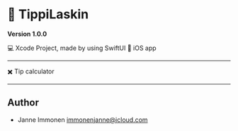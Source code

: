 # 🧮 TippiLaskin

**Version 1.0.0**

💻 Xcode Project, made by using SwiftUI
📱 iOS app

---

✖️ Tip calculator

---

## Author

- Janne Immonen <immonenjanne@icloud.com>
